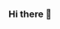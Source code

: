 ### Hi there 👋

<!--
**Jm1programmer/Jm1programmer** is a ✨ _special_ ✨ repository because its `README.md` (this file) appears on your GitHub profile.
<h1>- ⚡Oi, Meu nome é Aguiar <h1>


- 🔭 Eu sou um dev front end, que sabe html e css
- 🌱 Atualmente estou estudando Java Script

-->
